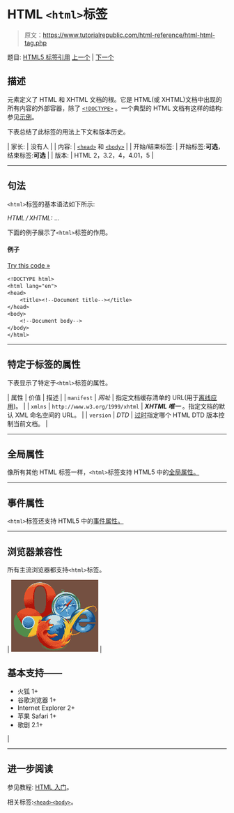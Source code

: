 # HTML `<html>`标签

> 原文：<https://www.tutorialrepublic.com/html-reference/html-html-tag.php>

题目: [HTML5 标签引用](html5-tags.php) [上一个](html-hr-tag.php) | [下一个](html-i-tag.php)

## 描述

元素定义了 HTML 和 XHTML 文档的根。它是 HTML(或 XHTML)文档中出现的所有内容的外部容器，除了 [`<!DOCTYPE>`](../html-tutorial/html-doctypes.php) 。一个典型的 HTML 文档有这样的结构:参见[示例](#typical-html-document)。

下表总结了此标签的用法上下文和版本历史。

| 家长: | 没有人 |
| 内容: | [`<head>`](html-head-tag.php) 和 [`<body>`](html-body-tag.php) |
| 开始/结束标签: | 开始标签:**可选**，结束标签:**可选** |
| 版本: | HTML 2，3.2，4，4.01，5 |

* * *

## 句法

`<html>`标签的基本语法如下所示:

*HTML / XHTML:* <html> ... </html>

下面的例子展示了`<html>`标签的作用。

#### 例子

[Try this code »](../codelab.php?topic=html&file=html-tag "Try this code using online Editor")

```
<!DOCTYPE html>
<html lang="en">
<head>
    <title><!--Document title--></title>
</head>
<body>
    <!--Document body-->
</body>
</html>
```

* * *

## 特定于标签的属性

下表显示了特定于`<html>`标签的属性。

| 属性 | 价值 | 描述 |
| `manifest` | *网址* | 指定文档缓存清单的 URL(用于[离线应用](../html-tutorial/html5-application-cache.php))。 |
| `xmlns` | `http://www.w3.org/1999/xhtml` | ***XHTML 唯一*** 。指定文档的默认 XML 命名空间的 URL。 |
| `version` | *DTD* | [过时](../definitions.php#obsolete "Not supported in HTML5")指定哪个 HTML DTD 版本控制当前文档。 |

* * *

## 全局属性

像所有其他 HTML 标签一样，`<html>`标签支持 HTML5 中的[全局属性。](html5-global-attributes.php)

* * *

## 事件属性

`<html>`标签还支持 HTML5 中的[事件属性。](html5-event-attributes.php)

* * *

## 浏览器兼容性

所有主流浏览器都支持`<html>`标签。

| ![Browsers Icon](img/e9331123c77668c1832e541c2fca1002.png) | 

## 基本支持——

*   火狐 1+
*   谷歌浏览器 1+
*   Internet Explorer 2+
*   苹果 Safari 1+
*   歌剧 2.1+

 |

* * *

## 进一步阅读

参见教程: [HTML 入门](../html-tutorial/html-get-started.php)。

相关标签:[`<head>`](html-head-tag.php)[`<body>`](html-body-tag.php)。